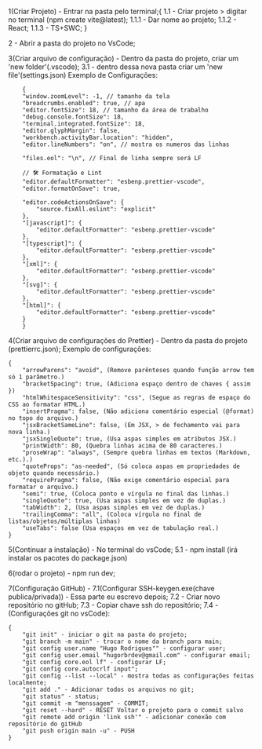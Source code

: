 1(Criar Projeto) - Entrar na pasta pelo terminal;{ 1.1 - Criar projeto > digitar
no terminal (npm create vite@latest); 1.1.1 - Dar nome ao projeto; 1.1.2 -
React; 1.1.3 - TS+SWC; }

2 - Abrir a pasta do projeto no VsCode;

3(Criar arquivo de configuração) - Dentro da pasta do projeto, criar um 'new
folder'(.vscode); 3.1 - dentro dessa nova pasta criar um 'new
file'(settings.json) Exemplo de Configurações:

        {
        "window.zoomLevel": -1, // tamanho da tela
        "breadcrumbs.enabled": true, // apa
        "editor.fontSize": 18, // tamanho da área de trabalho
        "debug.console.fontSize": 18,
        "terminal.integrated.fontSize": 18,
        "editor.glyphMargin": false,
        "workbench.activityBar.location": "hidden",
        "editor.lineNumbers": "on", // mostra os numeros das linhas

        "files.eol": "\n", // Final de linha sempre será LF

        // 🛠 Formatação e Lint
        "editor.defaultFormatter": "esbenp.prettier-vscode",
        "editor.formatOnSave": true,

        "editor.codeActionsOnSave": {
            "source.fixAll.eslint": "explicit"
        },
        "[javascript]": {
            "editor.defaultFormatter": "esbenp.prettier-vscode"
        },
        "[typescript]": {
            "editor.defaultFormatter": "esbenp.prettier-vscode"
        },
        "[xml]": {
            "editor.defaultFormatter": "esbenp.prettier-vscode"
        },
        "[svg]": {
            "editor.defaultFormatter": "esbenp.prettier-vscode"
        },
        "[html]": {
            "editor.defaultFormatter": "esbenp.prettier-vscode"
        }
        }

4(Criar arquivo de configurações do Prettier) - Dentro da pasta do projeto
(prettierrc.json); Exemplo de configurações:

    {
        "arrowParens": "avoid", (Remove parênteses quando função arrow tem só 1 parâmetro.)
        "bracketSpacing": true, (Adiciona espaço dentro de chaves { assim })
        "htmlWhitespaceSensitivity": "css", (Segue as regras de espaço do CSS ao formatar HTML.)
        "insertPragma": false, (Não adiciona comentário especial (@format) no topo do arquivo.)
        "jsxBracketSameLine": false, (Em JSX, > de fechamento vai para nova linha.)
        "jsxSingleQuote": true, (Usa aspas simples em atributos JSX.)
        "printWidth": 80, (Quebra linhas acima de 80 caracteres.)
        "proseWrap": "always", (Sempre quebra linhas em textos (Markdown, etc.).)
        "quoteProps": "as-needed", (Só coloca aspas em propriedades de objeto quando necessário.)
        "requirePragma": false, (Não exige comentário especial para formatar o arquivo.)
        "semi": true, (Coloca ponto e vírgula no final das linhas.)
        "singleQuote": true, (Usa aspas simples em vez de duplas.)
        "tabWidth": 2, (Usa aspas simples em vez de duplas.)
        "trailingComma": "all", (Coloca vírgula no final de listas/objetos/múltiplas linhas)
        "useTabs": false (Usa espaços em vez de tabulação real.)
    }

5(Continuar a instalação) - No terminal do vsCode; 5.1 - npm install (irá
instalar os pacotes do package.json)

6(rodar o projeto) - npm run dev;

7(Configuração GitHub) - 7.1(Configurar SSH-keygen.exe(chave publica/privada)) -
Essa parte eu escrevo depois; 7.2 - Criar novo repositório no gitHub; 7.3 -
Copiar chave ssh do repositório; 7.4 - (Configurações git no vsCode):

    {
        "git init" - iniciar o git na pasta do projeto;
        "git branch -m main" - trocar o nome da branch para main;
        "git config user.name "Hugo Rodrigues"" - configurar user;
        "git config user.email "hugorbrdev@gmail.com" - configurar email;
        "git config core.eol lf" - configurar LF;
        "git config core.autocrlf input";
        "git config --list --local" - mostra todas as configurações feitas localmente;
        "git add ." - Adicionar todos os arquivos no git;
        "git status" - status;
        "git commit -m "menssagem" - COMMIT;
        "git reset --hard" - RESET Voltar o projeto para o commit salvo
        "git remote add origin 'link ssh'" - adicionar conexão com repositório do gitHub
        "git push origin main -u" - PUSH
    }
